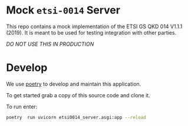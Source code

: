 # Mock `etsi-0014` Server

This repo contains a mock implementation of the ETSI GS QKD 014 V1.1.1 (2019).
It is meant to be used for testing integration with other parties. 

_DO NOT USE THIS IN PRODUCTION_ 


# Develop
We use [poetry](https://python-poetry.org/) to develop and maintain this
application.

To get started grab a copy of this source code and clone it.

To run enter:
```bash
poetry  run uvicorn etsi0014_server.asgi:app --reload
```